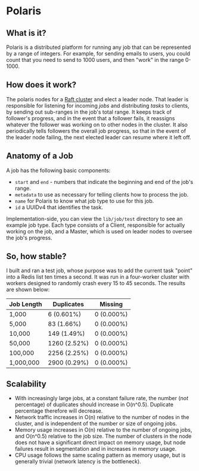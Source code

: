 # Polaris

## What is it?

Polaris is a distributed platform for running any job that can be represented by a range of integers. For example, for sending emails to users, you could count that you need to send to 1000 users, and then "work" in the range 0-1000.

## How does it work?

The polaris nodes for a [Raft cluster](http://raftconsensus.github.io/) and elect a leader node. That leader is responsible for listening for incoming *jobs* and distributing *tasks* to clients, by sending out sub-ranges in the job's total range. It keeps track of follower's progress, and in the event that a follower fails, it reassigns whatever the follower was working on to other nodes in the cluster. It also periodically tells followers the overall job progress, so that in the event of the leader node failing, the next elected leader can resume where it left off.

## Anatomy of a Job

A job has the following basic components:

 * `start` and `end` - numbers that indicate the beginning and end of the job's range.
 * `metadata` to use as necessary for telling clients how to process the job.
 * `name` for Polaris to know what job type to use for this job.
 * `id` a UUIDv4 that identifies the task.

Implementation-side, you can view the `lib/job/test` directory to see an example job type. Each type consists of a Client, responsible for actually working on the job, and a Master, which is used on leader nodes to oversee the job's progress.

## So, how stable?

I built and ran a test job, whose purpose was to add the current task "point" into a Redis list ten times a second. It was run in a four-worker cluster with workers designed to randomly crash every 15 to 45 seconds. The results are shown below:

| Job Length | Duplicates     | Missing    |
| ---------- | -------------- | ---------- |
| 1,000      | 6 (0.601%)     | 0 (0.000%) |
| 5,000      | 83 (1.66%)     | 0 (0.000%) |
| 10,000     | 149 (1.49%)    | 0 (0.000%) |
| 50,000     | 1260 (2.52%)   | 0 (0.000%) |
| 100,000    | 2256 (2.25%)   | 0 (0.000%) |
| 1,000,000  | 2900 (0.29%)   | 0 (0.000%) |

## Scalability

 * With increasingly large jobs, at a constant failure rate, the number (_not_ percentage) of duplicates should increase in O(n^0.5). Duplicate percentage therefore will decrease.
 * Network traffic increases in O(n) relative to the number of nodes in the cluster, and is independent of the number or size of ongoing jobs.
 * Memory usage increases in O(n) relative to the number of ongoing jobs, and O(n^0.5) relative to the job size. The number of clusters in the node does not have a significant direct impact on memory usage, but node failures result in segmentation and in increases in memory usage.
 * CPU usage follows the same scaling pattern as memory usage, but is generally trivial (network latency is the bottleneck).
